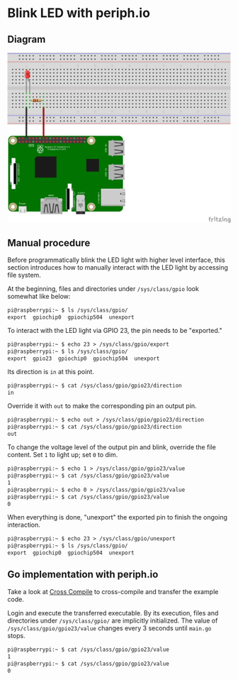 # Blink LED with periph.io
## Diagram
![](https://raw.githubusercontent.com/oklahomer/go-raspi-training/master/example/001-blink-led/img/diagram.png)

## Manual procedure
Before programmatically blink the LED light with higher level interface, this section introduces how to manually 
interact with the LED light by accessing file system.

At the beginning, files and directories under `/sys/class/gpio` look somewhat like below:
```
pi@raspberrypi:~ $ ls /sys/class/gpio/
export  gpiochip0  gpiochip504  unexport
```

To interact with the LED light via GPIO 23, the pin needs to be "exported."
```
pi@raspberrypi:~ $ echo 23 > /sys/class/gpio/export
pi@raspberrypi:~ $ ls /sys/class/gpio/
export  gpio23  gpiochip0  gpiochip504  unexport
```

Its direction is `in` at this point.
```
pi@raspberrypi:~ $ cat /sys/class/gpio/gpio23/direction 
in
```

Override it with `out` to make the corresponding pin an output pin.
```
pi@raspberrypi:~ $ echo out > /sys/class/gpio/gpio23/direction 
pi@raspberrypi:~ $ cat /sys/class/gpio/gpio23/direction 
out
```

To change the voltage level of the output pin and blink, override the file content.
Set `1` to light up; set `0` to dim.
```
pi@raspberrypi:~ $ echo 1 > /sys/class/gpio/gpio23/value 
pi@raspberrypi:~ $ cat /sys/class/gpio/gpio23/value 
1
pi@raspberrypi:~ $ echo 0 > /sys/class/gpio/gpio23/value 
pi@raspberrypi:~ $ cat /sys/class/gpio/gpio23/value 
0
```

When everything is done, "unexport" the exported pin to finish the ongoing interaction.
```
pi@raspberrypi:~ $ echo 23 > /sys/class/gpio/unexport
pi@raspberrypi:~ $ ls /sys/class/gpio/
export  gpiochip0  gpiochip504  unexport
```

## Go implementation with periph.io
Take a look at [Cross Compile](https://github.com/oklahomer/go-raspi-training/#cross-compile) to cross-compile and transfer the example code.

Login and execute the transferred executable.
By its execution, files and directories under `/sys/class/gpio/` are implicitly initialized.
The value of `/sys/class/gpio/gpio23/value` changes every 3 seconds until `main.go` stops.
```
pi@raspberrypi:~ $ cat /sys/class/gpio/gpio23/value 
1
pi@raspberrypi:~ $ cat /sys/class/gpio/gpio23/value 
0
```
